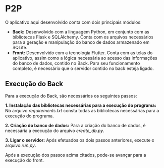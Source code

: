 # P2P


O aplicativo aqui desenvolvido conta com dois principais módulos: 
 - **Back:** Desenvolvido com a linguagem Python, em conjunto com as bibliotecas Flask e SQLAlchemy. Conta com os arquivos necessários para a geração e manipulação do banco de dados armazenado em SQLite.
 - **Front:** Desenvolvido com a tecnologia Flutter. Conta com as telas do aplicativo, assim como a lógica necessária ao acesso das informações do banco de dados, contido no Back. Para seu funcionamento completo, é necessário que o servidor contido no back esteja ligado.
 
 Execução do Back
-------------

Para a execução do Back, são necessários os seguintes passos:

  **1. Instalação das bibliotecas necessárias para a execução do programa:** No arquivo _requirements.txt_ consta todas as bibliotecas necessárias para a execução do programa.
  
  **2. Criação do banco de dados:** Para a criação do banco de dados, é necessária a execução do arquivo _create_db.py_.
  
  **3. Ligar o servidor:** Após efetuados os dois passos anteriores, execute o arquivo _run.py_.
  
  
 Após a execução dos passos acima citados, pode-se avançar para a execução do front.
